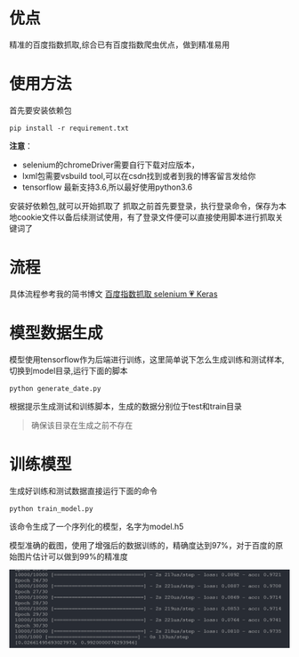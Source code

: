 # 优点
精准的百度指数抓取,综合已有百度指数爬虫优点，做到精准易用
# 使用方法
首先要安装依赖包
```
pip install -r requirement.txt
```
**注意**：    
* selenium的chromeDriver需要自行下载对应版本，
* lxml包需要vsbuild tool,可以在csdn找到或者到我的博客留言发给你
* tensorflow 最新支持3.6,所以最好使用python3.6


安装好依赖包,就可以开始抓取了
抓取之前首先要登录，执行登录命令，保存为本地cookie文件以备后续测试使用，有了登录文件便可以直接使用脚本进行抓取关键词了

# 流程
具体流程参考我的简书博文 [百度指数抓取 selenium 💗 Keras](https://www.jianshu.com/p/5f29bc4552e4)

# 模型数据生成
模型使用tensorflow作为后端进行训练，这里简单说下怎么生成训练和测试样本,切换到model目录,运行下面的脚本
```
python generate_date.py

```
根据提示生成测试和训练脚本，生成的数据分别位于test和train目录
> 确保该目录在生成之前不存在
# 训练模型
生成好训练和测试数据直接运行下面的命令
```
python train_model.py
```
该命令生成了一个序列化的模型，名字为model.h5

模型准确的截图，使用了增强后的数据训练的，精确度达到97%，对于百度的原始图片估计可以做到99%的精准度

![训练结果](/screenshoot.png)